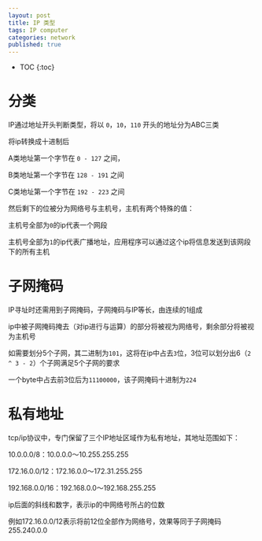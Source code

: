 ```yaml
---
layout: post
title: IP 类型
tags: IP computer
categories: network
published: true
---
```

* TOC 
{:toc}





# 分类

IP通过地址开头判断类型，将以 `0`，`10`，`110` 开头的地址分为ABC三类

将ip转换成十进制后

A类地址第一个字节在 `0 - 127` 之间，

B类地址第一个字节在 `128 - 191` 之间

C类地址第一个字节在 `192 - 223` 之间

然后剩下的位被分为网络号与主机号，主机有两个特殊的值：

主机号全部为`0`的ip代表一个网段

主机号全部为`1`的ip代表广播地址，应用程序可以通过这个ip将信息发送到该网段下的所有主机



# 子网掩码

IP寻址时还需用到子网掩码，子网掩码与IP等长，由连续的1组成

ip中被子网掩码掩去（对ip进行与运算）的部分将被视为网络号，剩余部分将被视为主机号

如需要划分5个子网，其二进制为`101`，这将在ip中占去`3`位，3位可以划分出6（`2 ^ 3 - 2`）个子网满足5个子网的要求

一个byte中占去前3位后为`11100000`，该子网掩码十进制为`224`



# 私有地址

tcp/ip协议中，专门保留了三个IP地址区域作为私有地址，其地址范围如下：

10.0.0.0/8：10.0.0.0～10.255.255.255

172.16.0.0/12：172.16.0.0～172.31.255.255

192.168.0.0/16：192.168.0.0～192.168.255.255

ip后面的斜线和数字，表示ip的中网络号所占的位数

例如172.16.0.0/12表示将前12位全部作为网络号，效果等同于子网掩码 255.240.0.0





